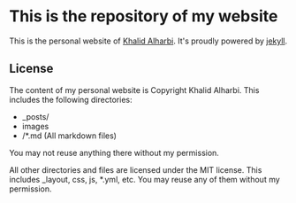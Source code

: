 This is the repository of my website
========

This is the personal website of [Khalid Alharbi](http://kalharbi.com). It's proudly powered by [jekyll](http://jekyllrb.com/).

License
-------

The content of my personal website is Copyright Khalid Alharbi. This includes the following directories: 

* _posts/
* images
* /*.md (All markdown files)

You may not reuse anything there without my permission.

All other directories and files are licensed under the MIT license. This includes _layout, css, js, *.yml, etc. You may reuse any of them without my permission.

